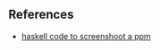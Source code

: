 ## References
- [haskell code to screenshoot a ppm](https://github.com/xmonad/X11/blob/master/examples/ScreenCapture.hs)
